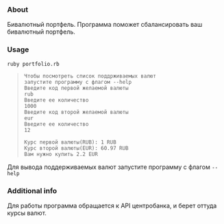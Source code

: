 ### About
Бивалютный портфель. Программа поможет сбалансировать ваш бивалютный портфель.

### Usage

```
ruby portfolio.rb
```

> ```
> Чтобы посмотреть список поддрживаемых валют
> запустите программу с флагом --help
> Введите код первой желаемой валюты
> rub
> Введите ее количество
> 1000
> Введите код второй желаемой валюты
> eur
> Введите ее количество
> 12
>
> Курс первой валюты(RUB): 1 RUB
> Курс второй валюты(EUR): 60.97 RUB
> Вам нужно купить 2.2 EUR
> ```

Для вывода поддерживаемых валют запустите программу с флагом `--help`

### Additional info

Для работы программа обращается к API центробанка, и берет оттуда курсы валют.
